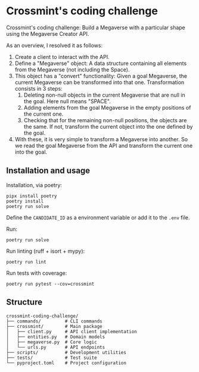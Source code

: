# Crossmint's coding challenge

Crossmint's coding challenge: Build a Megaverse with a particular shape using the Megaverse Creator API. 

As an overview, I resolved it as follows:

1. Create a client to interact with the API. 
2. Define a "Megaverse" object: A data structure containing all elements from the Megaverse (not including the Space).
3. This object has a "convert" functionality: Given a goal Megaverse, the current Megaverse can be transformed into that one. Transformation consists in 3 steps:
   1. Deleting non-null objects in the current Megaverse that are null in the goal. Here null means "SPACE".
   2. Adding elements from the goal Megaverse in the empty positions of the current one.
   3. Checking that for the remaining non-null positions, the objects are the same. If not, transform the current object into the one defined by the goal.
4. With these, it is very simple to transform a Megaverse into another. So we read the goal Megaverse from the API and transform the current one into the goal.



## Installation and usage

Installation, via poetry:

```shell
pipx install poetry
poetry install
poetry run solve
```

Define the `CANDIDATE_ID` as a environment variable or add it to the `.env` file. 

Run:
```shell
poetry run solve
```


Run linting (ruff + isort + mypy):
```shell
poetry run lint
```

Run tests with coverage:

```shell
poetry run pytest --cov=crossmint
```

## Structure

```
crossmint-coding-challenge/
├── commands/         # CLI commands
├── crossmint/        # Main package
│   ├── client.py     # API client implementation
│   ├── entities.py   # Domain models
│   ├── megaverse.py  # Core logic
│   └── urls.py       # API endpoints
├── scripts/          # Development utilities
├── tests/            # Test suite
└── pyproject.toml    # Project configuration
```

